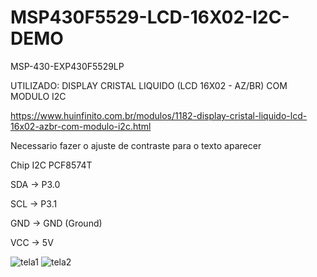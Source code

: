 # MSP430F5529-LCD-16X02-I2C-DEMO

MSP-430-EXP430F5529LP

UTILIZADO: DISPLAY CRISTAL LIQUIDO (LCD 16X02 - AZ/BR) COM MODULO I2C

https://www.huinfinito.com.br/modulos/1182-display-cristal-liquido-lcd-16x02-azbr-com-modulo-i2c.html

Necessario fazer o ajuste de contraste para o texto aparecer

Chip I2C PCF8574T

SDA -> P3.0

SCL -> P3.1

GND -> GND (Ground)

VCC -> 5V


![tela1](https://user-images.githubusercontent.com/31783838/188275899-ebdfeefb-1930-4306-bf39-d6266b1a3621.jpg)
![tela2](https://user-images.githubusercontent.com/31783838/188275907-cc082d27-6918-4916-ac5e-90c0400c472b.jpg)
